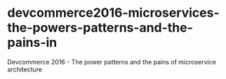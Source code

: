 # devcommerce2016-microservices-the-powers-patterns-and-the-pains-in
Devcommerce 2016 - The power patterns and the pains of microservice architecture

